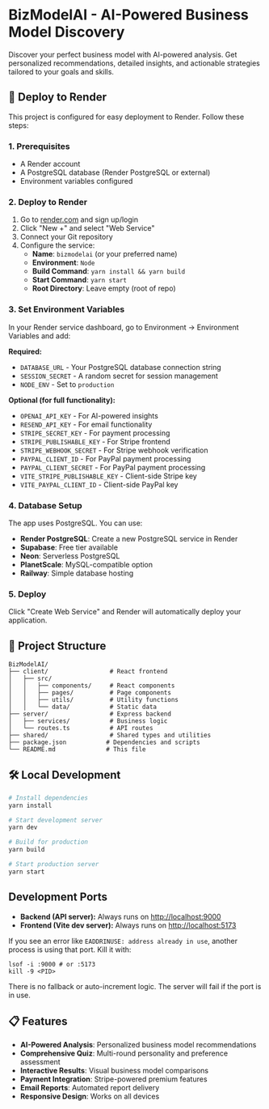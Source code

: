 # BizModelAI - AI-Powered Business Model Discovery

Discover your perfect business model with AI-powered analysis. Get personalized recommendations, detailed insights, and actionable strategies tailored to your goals and skills.

## 🚀 Deploy to Render

This project is configured for easy deployment to Render. Follow these steps:

### 1. Prerequisites

- A Render account
- A PostgreSQL database (Render PostgreSQL or external)
- Environment variables configured

### 2. Deploy to Render

1. Go to [render.com](https://render.com) and sign up/login
2. Click "New +" and select "Web Service"
3. Connect your Git repository
4. Configure the service:
   - **Name**: `bizmodelai` (or your preferred name)
   - **Environment**: `Node`
   - **Build Command**: `yarn install && yarn build`
   - **Start Command**: `yarn start`
   - **Root Directory**: Leave empty (root of repo)

### 3. Set Environment Variables

In your Render service dashboard, go to Environment → Environment Variables and add:

**Required:**

- `DATABASE_URL` - Your PostgreSQL database connection string
- `SESSION_SECRET` - A random secret for session management
- `NODE_ENV` - Set to `production`

**Optional (for full functionality):**

- `OPENAI_API_KEY` - For AI-powered insights
- `RESEND_API_KEY` - For email functionality
- `STRIPE_SECRET_KEY` - For payment processing
- `STRIPE_PUBLISHABLE_KEY` - For Stripe frontend
- `STRIPE_WEBHOOK_SECRET` - For Stripe webhook verification
- `PAYPAL_CLIENT_ID` - For PayPal payment processing
- `PAYPAL_CLIENT_SECRET` - For PayPal payment processing
- `VITE_STRIPE_PUBLISHABLE_KEY` - Client-side Stripe key
- `VITE_PAYPAL_CLIENT_ID` - Client-side PayPal key

### 4. Database Setup

The app uses PostgreSQL. You can use:

- **Render PostgreSQL**: Create a new PostgreSQL service in Render
- **Supabase**: Free tier available
- **Neon**: Serverless PostgreSQL
- **PlanetScale**: MySQL-compatible option
- **Railway**: Simple database hosting

### 5. Deploy

Click "Create Web Service" and Render will automatically deploy your application.

## 📁 Project Structure

```
BizModelAI/
├── client/                 # React frontend
│   ├── src/
│   │   ├── components/     # React components
│   │   ├── pages/          # Page components
│   │   ├── utils/          # Utility functions
│   │   └── data/           # Static data
├── server/                 # Express backend
│   ├── services/           # Business logic
│   └── routes.ts           # API routes
├── shared/                 # Shared types and utilities
├── package.json           # Dependencies and scripts
└── README.md              # This file
```

## 🛠️ Local Development

```bash
# Install dependencies
yarn install

# Start development server
yarn dev

# Build for production
yarn build

# Start production server
yarn start
```

## Development Ports

- **Backend (API server):** Always runs on [http://localhost:9000](http://localhost:9000)
- **Frontend (Vite dev server):** Always runs on [http://localhost:5173](http://localhost:5173)

If you see an error like `EADDRINUSE: address already in use`, another process is using that port. Kill it with:

```
lsof -i :9000 # or :5173
kill -9 <PID>
```

There is no fallback or auto-increment logic. The server will fail if the port is in use.

## 📋 Features

- **AI-Powered Analysis**: Personalized business model recommendations
- **Comprehensive Quiz**: Multi-round personality and preference assessment
- **Interactive Results**: Visual business model comparisons
- **Payment Integration**: Stripe-powered premium features
- **Email Reports**: Automated report delivery
- **Responsive Design**: Works on all devices
